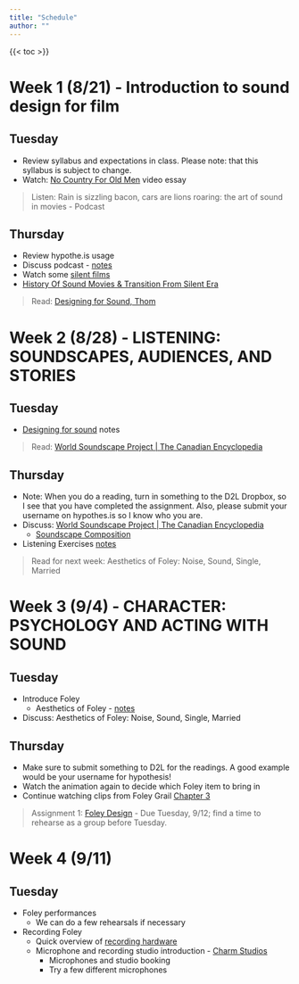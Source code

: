```yaml
---
title: "Schedule"
author: ""
---
```


{{< toc >}}

# Week 1 (8/21) - Introduction to sound design for film

## Tuesday

- Review syllabus and expectations in class. Please note: that this syllabus is subject to change.
- Watch: [No Country For Old Men](https://www.youtube.com/watch?v=rlNw1M6mQSU) video essay

> Listen: Rain is sizzling bacon, cars are lions roaring: the art of sound in movies - Podcast 

## Thursday

- Review hypothe.is usage
- Discuss podcast - [notes](../lectures/week-1/rain-is-sizzling-bacon)
- Watch some [silent films](https://www.youtube.com/@silentfilmhouse/playlists) 
- [History Of Sound Movies & Transition From Silent Era](https://www.youtube.com/watch?v=4xkckmog67g)

> Read: [Designing for Sound, Thom](https://www.filmsound.org/articles/designing_for_sound.htm) 

# Week 2 (8/28) - LISTENING: SOUNDSCAPES, AUDIENCES, AND STORIES

## Tuesday

- [Designing for sound](../lectures/week-2/thom-designing-for-sound/) notes

> Read: [World Soundscape Project | The Canadian Encyclopedia](https://www.thecanadianencyclopedia.ca/en/article/world-soundscape-project)

## Thursday
- Note: When you do a reading, turn in something to the D2L Dropbox, so I see that you have completed the assignment. Also, please submit your username on hypothes.is so I know who you are. 
- Discuss: [World Soundscape Project | The Canadian Encyclopedia](https://www.thecanadianencyclopedia.ca/en/article/world-soundscape-project)
  - [Soundscape Composition](https://www.sfu.ca/~truax/scomp.html)
- Listening Exercises [notes](../lectures/week-2/sdff-chapter-1/)

> Read for next week: Aesthetics of Foley: Noise, Sound, Single, Married

# Week 3 (9/4) - CHARACTER: PSYCHOLOGY AND ACTING WITH SOUND

## Tuesday

- Introduce Foley
  - Aesthetics of Foley - [notes](../lectures/week-3/sdff-chapter-2/)
- Discuss: Aesthetics of Foley: Noise, Sound, Single, Married

## Thursday

- Make sure to submit something to D2L for the readings. A good example would be your username for hypothesis! 
- Watch the animation again to decide which Foley item to bring in
- Continue watching clips from Foley Grail [Chapter 3](../lectures/week-3/foley-grail-chap-3-pt-2/)

> Assignment 1: [Foley Design](../assignments/assignment-1-foley-design) - Due Tuesday, 9/12; find a time to rehearse as a group before Tuesday. 

# Week 4 (9/11)
## Tuesday

- Foley performances
  - We can do a few rehearsals if necessary 
- Recording Foley 
  - Quick overview of [recording hardware](../lectures/week-4/audio-hardware/)
  - Microphone and recording studio introduction - [Charm Studios](https://sites.google.com/view/charmstudios/studio-documentation)
    - Microphones and studio booking
    - Try a few different microphones

<!-- Reading? Foley Grail chapter 8-10 -->

<!--
## Thursday

- Foley grail - Chapter 8-10 performing foley foosteps and prop moves 
- SDFF Recording Foley [notes](../lectures/week-4/recording-foley/)
- _A Quiet Place_ Foley redesign

> Project: [Foley Recording](../assignments/assignment-2-foley-recording/) - Due 9/20

# Week 5 (9/18)

## Tuesday

- Make sure when I assign a reading that you are commenting three times on Perusall and submitting something to the dropbox so I can grade it.
- Listen to your Foley work
- More _A Quiet Place_ Foley redesign

> Read: SDFF Chapter 3 - Setting: Ambience, Immersion, and Sense of Place
> DUE next tuesday because of day of service

## Thursday

- Class Canceled - DSU Day of Service

# Week 6 (9/25) - Setting Ambience, Immersion And Sense Of Place

## Tuesday

- [Ambience, immersion, field recording](../lectures/week-6/sdff-chapter-3/)

## Thursday

- [Ambience, immersion, field recording](../lectures/week-6/sdff-chapter-3/#/12) - finish presentation
- Demo the Zoom recorders
  - recording, compression, limiting, bitrate/samplerate, loading files onto computer
- [Checkout procedure](https://docs.google.com/forms/d/e/1FAIpQLSekUcWWG-gGQFeyeB3IXiSV_zXMfDUZmSFQvAlVanL5HF7A7Q/viewform?vc=0&c=0&w=1&flr=0)
- Project: [H2n (Location) Recording](../assignments/assignment-3-field-recording/)

> DUE October 4th [Assignment 3: Field Recording](../assignments/assignment-3-field-recording/)

# Week 7 - (10/2)

## Tuesday

- [The Editing Mantra: L-I-S-T-E-N](../lectures/week-7/listen-mantra/)
- [Editing, and cleaning up, audio in Reaper](../lectures/week-7/editing/)

> Assignment 4: [SFX editing](../assignments/assignment-4-sfx-editing/) - DUE October 11

## Thursday

- A quiet place
  - Clean up what we recorded before
  - Re-record some footsteps
  - record some of the household items - spot sounds

# Week 8 (10/19) - Mood

## Tuesday

- [Mood: Emotion, Tone and Working with Music](../lectures/week-8/sdff-chapter-4/)

## Thursday -->

<!-- NOTE: try to get through the book section quickly, to move onto sample manipulation, synthesis, and a final mix -->
<!-- 
- Work on Assignment 4: SFX editing and processing - due October 18th
  - Zoom in on sections of audio with "option + command + right click".
  - Quick overview of normalization, applying EQ, compression, rendering items.
  - Track effects vs take effects
- [Symbol: Sound Worlds And Metaphors](../lectures/week-8/sdff-chapter-5/)

# Week 9 (10/16)

## Tuesday

- [Shape: Sound Maps, Contrast And Motif](../lectures/week-9/sdff-chapter-6/)

## Thursday

- [In class spotting assignment](../lectures/week-9/spotting-assignment/)

# Week 10 - (10/23)

## Tuesday

- Another spotting trick - right click on files in media explorer -> insert into selected media items
- [Time: Transitions, Rhythm And Time Perception](../lectures/week-10/sdff-chapter-10/)

## Thursday

- ATMI conference - move material to next week or assign students work while you're gone
- [Space: Acoustics, Silence And The Frequency Spectrum](../lectures/week-10/sdff-chapter-11/)
- [Reaper: Reverbs assignment](../assignments/reverb/)

# Week 11 - (10/30)

## Tuesday

- [Layering and pitch shifting to create sound effects](../lectures/week-11/explosion/)

> Turn in your results from todays explosion sound effects lesson to D2L by Thursday at midnight

## Thursday

- [Sci-fi Sound Design - Tron](../lectures/week-11/tron/)

# Week 12 (11/6)

## Tuesday

- Sound Design Immersive Backgrounds - some details from a [blog post](https://blog.prosoundeffects.com/how-to-sound-design-immersive-backgrounds)

## Thursday

- Like Lambs - final mix
- Tuesdays will be for office hours
- Thursdays to show progress

> [Final project description](../assignments/final-project/)

# Week 13, 14, 15, 16

- **Tuesdays** are open for office hours
- Everyone meets on **Thursday** to show progress

## Meeting

- Show effects sends again
- Course Evaluations are open, please fill them out
- [SFX Resources](https://www.freeaudioresource.com/sound-effects)

# Week 16

## Final Exam

- Tuesday, December 13; 3:30 pm - 5:30 pm
 -->

